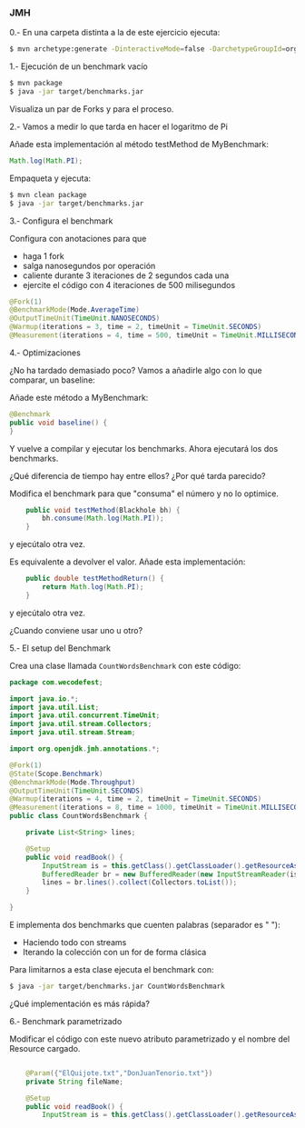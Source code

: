### JMH

0.- En una carpeta distinta a la de este ejercicio ejecuta:

```bash
$ mvn archetype:generate -DinteractiveMode=false -DarchetypeGroupId=org.openjdk.jmh -DarchetypeArtifactId=jmh-java-benchmark-archetype -DgroupId=com.wecodefest -DartifactId=wecode-05-jmh -Dversion=1.0
```

1.- Ejecución de un benchmark vacío

```bash
$ mvn package
$ java -jar target/benchmarks.jar
```

Visualiza un par de Forks y para el proceso.


2.- Vamos a medir lo que tarda en hacer el logaritmo de Pi

Añade esta implementación al método testMethod de MyBenchmark:

```java
Math.log(Math.PI);
```

Empaqueta y ejecuta:

```bash
$ mvn clean package
$ java -jar target/benchmarks.jar
```

3.- Configura el benchmark

Configura con anotaciones para que
- haga 1 fork
- salga nanosegundos por operación
- caliente durante 3 iteraciones de 2 segundos cada una
- ejercite el código con 4 iteraciones de 500 milisegundos 

```java
@Fork(1)
@BenchmarkMode(Mode.AverageTime)
@OutputTimeUnit(TimeUnit.NANOSECONDS)
@Warmup(iterations = 3, time = 2, timeUnit = TimeUnit.SECONDS)
@Measurement(iterations = 4, time = 500, timeUnit = TimeUnit.MILLISECONDS)
```

4.- Optimizaciones

¿No ha tardado demasiado poco? Vamos a añadirle algo con lo que comparar, un baseline:

Añade este método a MyBenchmark:

```java
@Benchmark
public void baseline() {
}
```

Y vuelve a compilar y ejecutar los benchmarks. Ahora ejecutará los dos benchmarks.

¿Qué diferencia de tiempo hay entre ellos? ¿Por qué tarda parecido?

Modifica el benchmark para que "consuma" el número y no lo optimice.
 
```java
    public void testMethod(Blackhole bh) {
        bh.consume(Math.log(Math.PI));
    }
```
y ejecútalo otra vez.

Es equivalente a devolver el valor. Añade esta implementación:
 
```java
    public double testMethodReturn() {
        return Math.log(Math.PI);
    }
```
y ejecútalo otra vez.

¿Cuando conviene usar uno u otro?


5.- El setup del Benchmark

Crea una clase llamada `CountWordsBenchmark` con este código:


```java
package com.wecodefest;

import java.io.*;
import java.util.List;
import java.util.concurrent.TimeUnit;
import java.util.stream.Collectors;
import java.util.stream.Stream;

import org.openjdk.jmh.annotations.*;

@Fork(1)
@State(Scope.Benchmark)
@BenchmarkMode(Mode.Throughput)
@OutputTimeUnit(TimeUnit.SECONDS)
@Warmup(iterations = 4, time = 2, timeUnit = TimeUnit.SECONDS)
@Measurement(iterations = 8, time = 1000, timeUnit = TimeUnit.MILLISECONDS)
public class CountWordsBenchmark {

    private List<String> lines;

    @Setup
    public void readBook() {
        InputStream is = this.getClass().getClassLoader().getResourceAsStream("ElQuijote.txt");
        BufferedReader br = new BufferedReader(new InputStreamReader(is));
        lines = br.lines().collect(Collectors.toList());
    }

}
```

E implementa dos benchmarks que cuenten palabras (separador es " "):
 - Haciendo todo con streams
 - Iterando la colección con un for de forma clásica

Para limitarnos a esta clase ejecuta el benchmark con: 

```bash
$ java -jar target/benchmarks.jar CountWordsBenchmark
```

¿Qué implementación es más rápida?


6.- Benchmark parametrizado


Modificar el código con este nuevo atributo parametrizado y el nombre del Resource cargado. 

```java

    @Param({"ElQuijote.txt","DonJuanTenorio.txt"})
    private String fileName;

    @Setup
    public void readBook() {
        InputStream is = this.getClass().getClassLoader().getResourceAsStream(fileName);
```